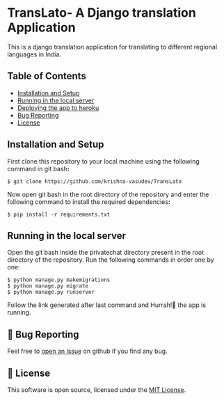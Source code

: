 # TransLato- A Django translation Application


This is a django translation application for translating to different regional languages in India.

## Table of Contents
* [Installation and Setup](https://github.com/krishna-vasudev/TransLato#installation-and-setupoptional)
* [Running in the local server](https://github.com/krishna-vasudev/TransLato#running-in-the-local-serveroptional)
* [Deploying the app to heroku](https://github.com/krishna-vasudev/TransLato#deploying-the-app-to-herokuoptional)
* [Bug Reporting](https://github.com/krishna-vasudev/TransLato#-bug-reporting)
* [License](https://github.com/krishna-vasudev/TransLato#-license)



## Installation and Setup
First clone this repository to your local machine using the following command in git bash<b>:</b>
```
$ git clone https://github.com/krishna-vasudev/TransLato
```
Now open git bash in the root directory of the repository and enter the following command to install the required dependencies<b>:</b>
```
$ pip install -r requirements.txt
``` 







## Running in the local server
Open the git bash inside the privatechat directory present in the root directory of the repository.
Run the following commands in order one by one:
```
$ python manage.py makemigrations
$ python manage.py migrate
$ python manage.py runserver
```
Follow the link generated after last command and Hurrah!🎉 the app is running.



## 🐛 Bug Reporting
Feel free to [open an issue](https://github.com/krishna-vasudev/TransLato/issues) on github if you find any bug.
## 📜 License
This software is open source, licensed under the [MIT License](/LICENSE).
